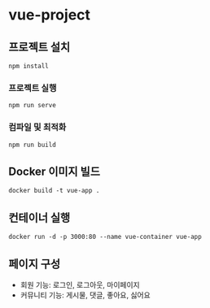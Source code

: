 # vue-project

## 프로젝트 설치
```
npm install
```

### 프로젝트 실행
```
npm run serve
```

### 컴파일 및 최적화
```
npm run build
```

## Docker 이미지 빌드
```
docker build -t vue-app .
```
## 컨테이너 실행
```
docker run -d -p 3000:80 --name vue-container vue-app
```

## 페이지 구성

- 회원 기능: 로그인, 로그아웃, 마이페이지
- 커뮤니티 기능: 게시물, 댓글, 좋아요, 싫어요

